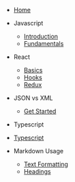 <!-- for smooth navigation please use first heading in readme.md in cebab case here as an id for home-->

- [Home](/#hi-i39m-shruthi-thupakula-👋)

- Javascript

  - [Introduction](pages/javascript/intro.md)
  - [Fundamentals](pages/javascript/fundamentals.md)

- React

  - [Basics](pages/react/basics.md)
  - [Hooks](pages/react/react-hooks.md)
  - [Redux](pages/react/redux.md)

- JSON vs XML

  - [Get Started](pages/json-vs-xml/intro.md)

- Typescript

- [Typescript](pages/typescript/ts-basics.md)

- Markdown Usage

  - [Text Formatting](pages/markdown-usage.md)
  - [Headings](pages/headings.md)
